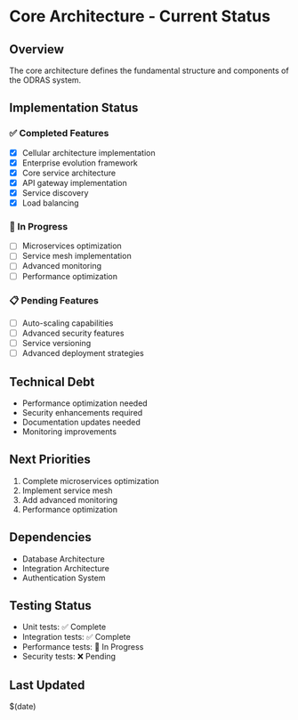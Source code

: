# Core Architecture - Current Status

## Overview
The core architecture defines the fundamental structure and components of the ODRAS system.

## Implementation Status

### ✅ Completed Features
- [x] Cellular architecture implementation
- [x] Enterprise evolution framework
- [x] Core service architecture
- [x] API gateway implementation
- [x] Service discovery
- [x] Load balancing

### 🚧 In Progress
- [ ] Microservices optimization
- [ ] Service mesh implementation
- [ ] Advanced monitoring
- [ ] Performance optimization

### 📋 Pending Features
- [ ] Auto-scaling capabilities
- [ ] Advanced security features
- [ ] Service versioning
- [ ] Advanced deployment strategies

## Technical Debt
- Performance optimization needed
- Security enhancements required
- Documentation updates needed
- Monitoring improvements

## Next Priorities
1. Complete microservices optimization
2. Implement service mesh
3. Add advanced monitoring
4. Performance optimization

## Dependencies
- Database Architecture
- Integration Architecture
- Authentication System

## Testing Status
- Unit tests: ✅ Complete
- Integration tests: ✅ Complete
- Performance tests: 🚧 In Progress
- Security tests: ❌ Pending

## Last Updated
$(date)